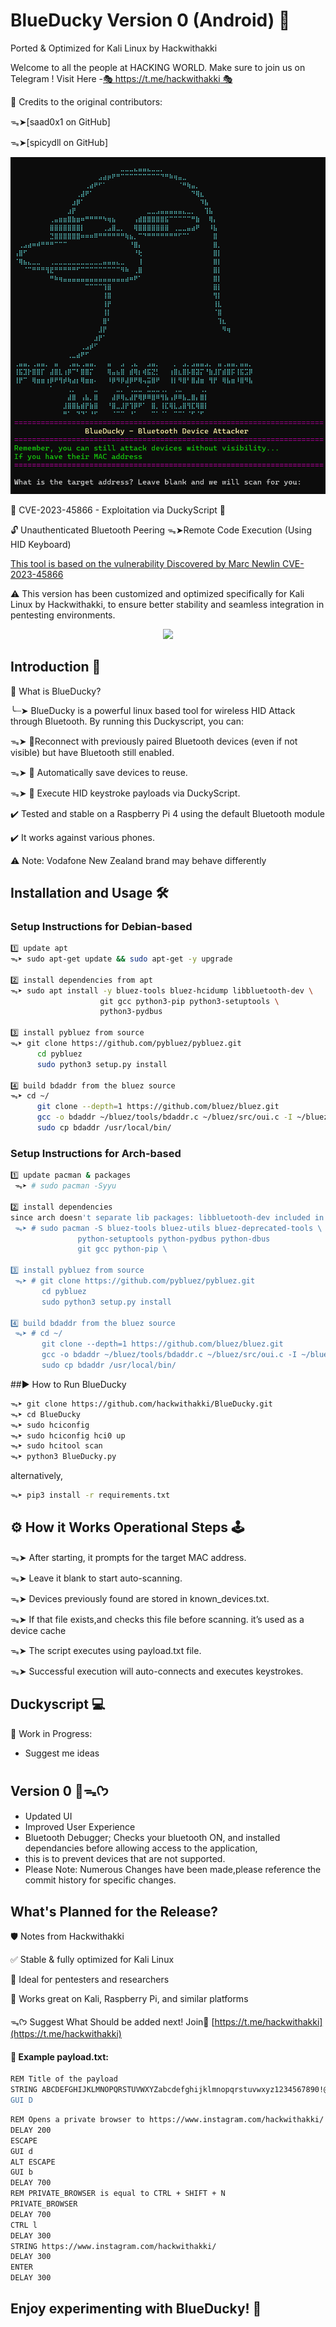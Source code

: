 # BlueDucky Version 0 (Android) 🦆
Ported & Optimized for Kali Linux by Hackwithakki

Welcome to all the people at HACKING WORLD. Make sure to join us on Telegram !
Visit Here -[🎭 https://t.me/hackwithakki 🎭](https://t.me/hackwithakki)

🔹 Credits to the original contributors:

 ᯓ➤[saad0x1 on GitHub]
 
 ᯓ➤[spicydll on GitHub]

<p align="center">
  <img src="./images/duckmenu.png">
</p>

🚨 CVE-2023-45866 - Exploitation via DuckyScript 🦆

🔓 Unauthenticated Bluetooth Peering ᯓ➤Remote Code Execution (Using HID Keyboard)

[This tool is based on the vulnerability Discovered by Marc Newlin CVE-2023-45866](https://github.com/marcnewlin/hi_my_name_is_keyboard)

⚠️ This version has been customized and optimized specifically for Kali Linux by Hackwithakki, to ensure better stability and seamless integration in pentesting environments.

<p align="center">
  <img src="./images/BlueDucky.gif">
</p>

## Introduction 📢
🧠 What is BlueDucky?

╰┈➤ BlueDucky is a powerful linux based tool for wireless HID Attack through Bluetooth. By running this Duckyscript, you can:

ᯓ➤ 📡Reconnect with previously paired Bluetooth devices (even if not visible) but have Bluetooth still enabled.

ᯓ➤ 📂 Automatically save devices to reuse.

ᯓ➤ 💌 Execute HID keystroke payloads via DuckyScript.

✔️ Tested and stable on a Raspberry Pi 4 using the default Bluetooth module 

✔️ It works against various phones. 

⚠️ Note: Vodafone New Zealand brand may behave differently

## Installation and Usage 🛠️

### Setup Instructions for Debian-based 

```bash
1️⃣ update apt
ᯓ➤ sudo apt-get update && sudo apt-get -y upgrade

2️⃣ install dependencies from apt
ᯓ➤ sudo apt install -y bluez-tools bluez-hcidump libbluetooth-dev \
                    git gcc python3-pip python3-setuptools \
                    python3-pydbus

3️⃣ install pybluez from source
ᯓ➤ git clone https://github.com/pybluez/pybluez.git
      cd pybluez
      sudo python3 setup.py install

4️⃣ build bdaddr from the bluez source
ᯓ➤ cd ~/
      git clone --depth=1 https://github.com/bluez/bluez.git
      gcc -o bdaddr ~/bluez/tools/bdaddr.c ~/bluez/src/oui.c -I ~/bluez -lbluetooth
      sudo cp bdaddr /usr/local/bin/
```
### Setup Instructions for Arch-based 

```bash
1️⃣ update pacman & packages
 ᯓ➤ # sudo pacman -Syyu

2️⃣ install dependencies
since arch doesn't separate lib packages: libbluetooth-dev included in bluez package
 ᯓ➤ # sudo pacman -S bluez-tools bluez-utils bluez-deprecated-tools \
               python-setuptools python-pydbus python-dbus
               git gcc python-pip \

3️⃣ install pybluez from source
 ᯓ➤ # git clone https://github.com/pybluez/pybluez.git
       cd pybluez
       sudo python3 setup.py install

4️⃣ build bdaddr from the bluez source
 ᯓ➤ # cd ~/
       git clone --depth=1 https://github.com/bluez/bluez.git
       gcc -o bdaddr ~/bluez/tools/bdaddr.c ~/bluez/src/oui.c -I ~/bluez -lbluetooth
       sudo cp bdaddr /usr/local/bin/
```

##▶️ How to Run BlueDucky
```bash
ᯓ➤ git clone https://github.com/hackwithakki/BlueDucky.git
ᯓ➤ cd BlueDucky
ᯓ➤ sudo hciconfig
ᯓ➤ sudo hciconfig hci0 up
ᯓ➤ sudo hcitool scan
ᯓ➤ python3 BlueDucky.py
```

alternatively,

```bash
ᯓ➤ pip3 install -r requirements.txt
```

## ⚙️ How it Works Operational Steps 🕹️
ᯓ➤ After starting, it prompts for the target MAC address.

ᯓ➤ Leave it blank to start auto-scanning.

ᯓ➤ Devices previously found are stored in known_devices.txt.

ᯓ➤ If that file exists,and checks this file before scanning. it’s used as a device cache

ᯓ➤ The script executes using payload.txt file.

ᯓ➤ Successful execution will auto-connects and executes keystrokes.

## Duckyscript 💻
🚧 Work in Progress:
- Suggest me ideas

## Version 0 🦠ᯓᡣ𐭩
- Updated UI
- Improved User Experience
- Bluetooth Debugger; Checks your bluetooth ON, and installed dependancies before allowing access to the application,
- this is to prevent devices that are not supported.
- Please Note: Numerous Changes have been made,please reference the commit history for specific changes.
  
## What's Planned for the Release?
🛡️ Notes from Hackwithakki

✅ Stable & fully optimized for Kali Linux

🧠 Ideal for pentesters and researchers

🐧 Works great on Kali, Raspberry Pi, and similar platforms

ᯓᡣ𐭩 Suggest What Should be added next! Join🔗 [https://t.me/hackwithakki](https://t.me/hackwithakki)

#### 📝 Example payload.txt:
```bash
REM Title of the payload
STRING ABCDEFGHIJKLMNOPQRSTUVWXYZabcdefghijklmnopqrstuvwxyz1234567890!@#$%^&*()_-=+\|[{]};:'",<.>/?
GUI D
```

```bash
REM Opens a private browser to https://www.instagram.com/hackwithakki/
DELAY 200
ESCAPE
GUI d
ALT ESCAPE
GUI b
DELAY 700
REM PRIVATE_BROWSER is equal to CTRL + SHIFT + N
PRIVATE_BROWSER
DELAY 700
CTRL l
DELAY 300
STRING https://www.instagram.com/hackwithakki/
DELAY 300
ENTER
DELAY 300
```

## Enjoy experimenting with BlueDucky! 🌟







